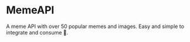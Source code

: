 # MemeAPI
A meme API with over 50 popular memes and images. Easy and simple to integrate and consume 🌟.
